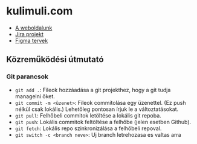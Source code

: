 # kulimuli.com

- [A weboldalunk](kulimuli.com)
- [Jira projekt](https://bzsofi.atlassian.net/jira/software/projects/KUL/boards/5/roadmap)
- [Figma tervek](https://www.figma.com/file/7y4K2o47A2lNCekr7d8j88/projekt-tervez%C3%A9se)

## Közreműködési útmutató

### Git parancsok
- `git add .`: Fileok hozzáadása a git projekthez, hogy a git tudja managelni őket.
- `git commit -m <üzenet>`: Fileok commitolása egy üzenettel. (Ez push nélkül csak lokális.) Lehetőleg pontosan írjuk le a változtatásokat.
- `git pull`: Felhőbeli commitok letöltése a lokális git repoba.
- `git push`: Lokális commitok feltöltése a felhőbe (jelen esetben Github).
- `git fetch`: Lokális repo szinkronizálása a felhőbeli repoval.
- `git switch -c <branch neve>`: Uj branch letrehozasa es valtas arra 
